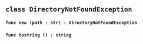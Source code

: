 ## ```class DirectoryNotFoundException```


#### ```func new (path : str) : DirectoryNotFoundException```

#### ```func tostring () : string```

